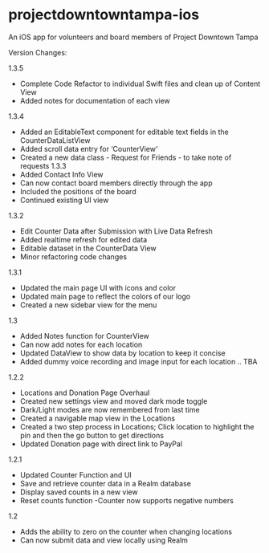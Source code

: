 # projectdowntowntampa-ios
An iOS app for volunteers and board members of Project Downtown Tampa

Version Changes:

1.3.5
- Complete Code Refactor to individual Swift files and clean up of Content View
- Added notes for documentation of each view 

1.3.4
- Added an EditableText component for editable text fields in the CounterDataListView
- Added scroll data entry for ‘CounterView’
- Created a new data class - Request for Friends - to take note of requests
1.3.3
- Added Contact Info View
- Can now contact board members directly through the app
- Included the positions of the board
- Continued existing UI view

1.3.2
- Edit Counter Data after Submission with Live Data Refresh
- Added realtime refresh for edited data
- Editable dataset in the CounterData View
- Minor refactoring code changes

1.3.1
- Updated the main page UI with icons and color
- Updated main page to reflect the colors of our logo
- Created a new sidebar view for the menu

1.3
- Added Notes function for CounterView
- Can now add notes for each location
- Updated DataView to show data by location to keep it concise
- Added dummy voice recording and image input for each location .. TBA

1.2.2
- Locations and Donation Page Overhaul
- Created new settings view and moved dark mode toggle
- Dark/Light modes are now remembered from last time
- Created a navigable map view in the Locations
- Created a two step process in Locations; Click location to highlight the pin and then the go button to get directions
- Updated Donation page with direct link to PayPal

1.2.1 
- Updated Counter Function and UI
- Save and retrieve counter data in a Realm database
- Display saved counts in a new view
- Reset counts function
-Counter now supports negative numbers

1.2
- Adds the ability to zero on the counter when changing locations
- Can now submit data and view locally using Realm

